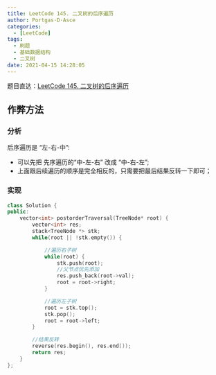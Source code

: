 ```yaml
---
title: LeetCode 145. 二叉树的后序遍历
author: Portgas·D·Asce
categories:
  - [LeetCode]
tags:
  - 刷题
  - 基础数据结构
  - 二叉树
date: 2021-04-15 14:28:05
---
```


<!--more-->

题目直达：[LeetCode 145. 二叉树的后序遍历](https://leetcode-cn.com/problems/binary-tree-postorder-traversal/)

## 作弊方法

### 分析
后序遍历是 “左-右-中”:
- 可以先把 先序遍历的“中-左-右” 改成 “中-右-左”;
- 上面跟后续遍历的顺序是完全相反的，只需要把最后结果反转一下即可；

### 实现
```cpp
class Solution {
public:
    vector<int> postorderTraversal(TreeNode* root) {
        vector<int> res;
        stack<TreeNode *> stk;
        while(root || !stk.empty()) {

            //遍历右子树
            while(root) {
                stk.push(root);
                //父节点优先添加
                res.push_back(root->val);
                root = root->right;
            }

            //遍历左子树
            root = stk.top();
            stk.pop();
            root = root->left;
        }

        //结果反转
        reverse(res.begin(), res.end());
        return res;
    }
};
```